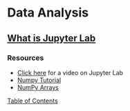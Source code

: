 # Data Analysis

## [What is Jupyter Lab](https://jupyterlab.readthedocs.io/en/stable/getting_started/overview.html)

### Resources
- [Click here](https://www.youtube.com/watch?v=A5YyoCKxEOU&feature=youtu.be) for a video on Jupyter Lab
- [Numpy Tutorial](https://www.dataquest.io/blog/numpy-tutorial-python/)
- [NumPy Arrays](https://www.tutorialspoint.com/numpy/index.htm)

[Table of Contents](../README.md)
